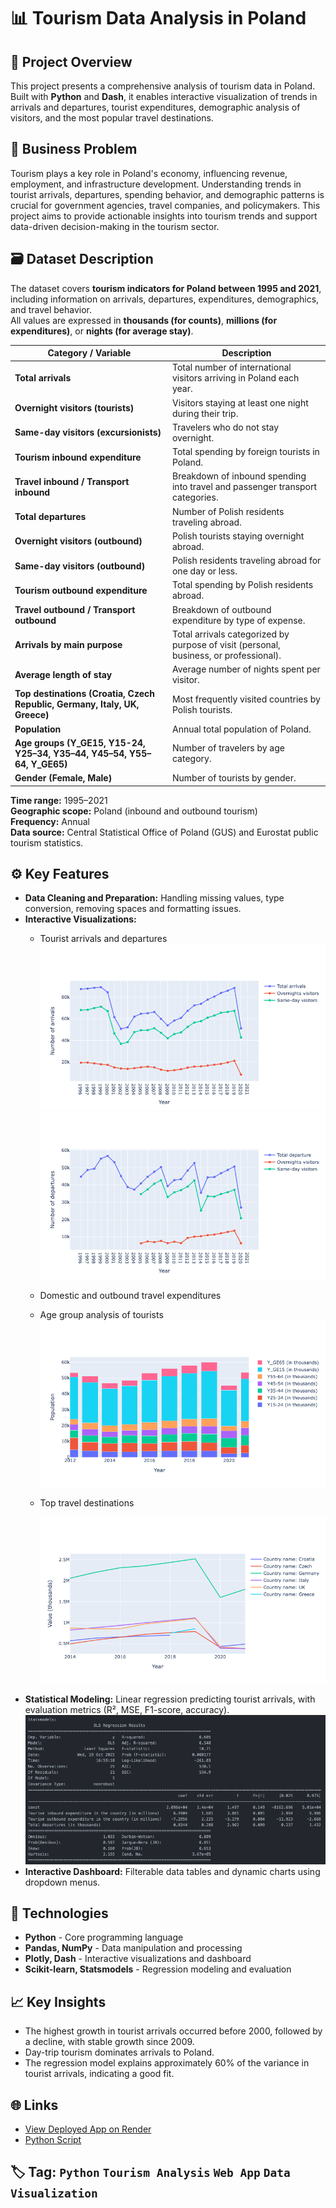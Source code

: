 # 📊  Tourism Data Analysis in Poland 

## 🧭 Project Overview

This project presents a comprehensive analysis of tourism data in Poland. Built with **Python** and **Dash**, it enables interactive visualization of trends in arrivals and departures, tourist expenditures, demographic analysis of visitors, and the most popular travel destinations.


## 🧠 Business Problem

Tourism plays a key role in Poland's economy, influencing revenue, employment, and infrastructure development. Understanding trends in tourist arrivals, departures, spending behavior, and demographic patterns is crucial for government agencies, travel companies, and policymakers. This project aims to provide actionable insights into tourism trends and support data-driven decision-making in the tourism sector.


## 🗃️ Dataset Description
The dataset covers **tourism indicators for Poland between 1995 and 2021**, including information on arrivals, departures, expenditures, demographics, and travel behavior.  
All values are expressed in **thousands (for counts)**, **millions (for expenditures)**, or **nights (for average stay)**.

| **Category / Variable** | **Description** |
|--------------------------|-----------------|
| **Total arrivals** | Total number of international visitors arriving in Poland each year. |
| **Overnight visitors (tourists)** | Visitors staying at least one night during their trip. |
| **Same-day visitors (excursionists)** | Travelers who do not stay overnight. |
| **Tourism inbound expenditure** | Total spending by foreign tourists in Poland. |
| **Travel inbound / Transport inbound** | Breakdown of inbound spending into travel and passenger transport categories. |
| **Total departures** | Number of Polish residents traveling abroad. |
| **Overnight visitors (outbound)** | Polish tourists staying overnight abroad. |
| **Same-day visitors (outbound)** | Polish residents traveling abroad for one day or less. |
| **Tourism outbound expenditure** | Total spending by Polish residents abroad. |
| **Travel outbound / Transport outbound** | Breakdown of outbound expenditure by type of expense. |
| **Arrivals by main purpose** | Total arrivals categorized by purpose of visit (personal, business, or professional). |
| **Average length of stay** | Average number of nights spent per visitor. |
| **Top destinations (Croatia, Czech Republic, Germany, Italy, UK, Greece)** | Most frequently visited countries by Polish tourists. |
| **Population** | Annual total population of Poland. |
| **Age groups (Y_GE15, Y15-24, Y25–34, Y35–44, Y45–54, Y55–64, Y_GE65)** | Number of travelers by age category. |
| **Gender (Female, Male)** | Number of tourists by gender. |

**Time range:** 1995–2021  
**Geographic scope:** Poland (inbound and outbound tourism)  
**Frequency:** Annual  
**Data source:** Central Statistical Office of Poland (GUS) and Eurostat public tourism statistics.  




## ⚙️ Key Features

- **Data Cleaning and Preparation:** Handling missing values, type conversion, removing spaces and formatting issues.  
- **Interactive Visualizations:**  
  - Tourist arrivals and departures
    ![Arrivals Chart](arrivals_plot.png)
    ![Departure Chart](departure_plot.png)
  - Domestic and outbound travel expenditures
  - Age group analysis of tourists
    ![Age Analysis](age_analysis.png)
  - Top travel destinations
    
    ![Top Destinations](top_destination.png)
- **Statistical Modeling:** Linear regression predicting tourist arrivals, with evaluation metrics (R², MSE, F1-score, accuracy).
  ![Model](regression.png) 
- **Interactive Dashboard:** Filterable data tables and dynamic charts using dropdown menus.


## 🧰 Technologies
- **Python** - Core programming language
- **Pandas, NumPy** - Data manipulation and processing
- **Plotly, Dash** - Interactive visualizations and dashboard
- **Scikit-learn, Statsmodels** - Regression modeling and evaluation


## 📈 Key Insights
- The highest growth in tourist arrivals occurred before 2000, followed by a decline, with stable growth since 2009.  
- Day-trip tourism dominates arrivals to Poland.  
- The regression model explains approximately 60% of the variance in tourist arrivals, indicating a good fit.


## 🌐 Links
- [View Deployed App on Render](https://project-5-6mio.onrender.com/)
- [Python Script](project.py)
  

## 🏷️ Tag: `Python` `Tourism Analysis` `Web App` `Data Visualization`
